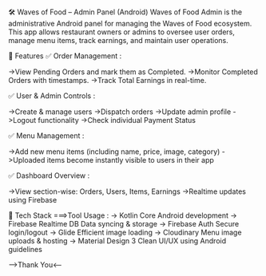🛠️ Waves of Food – Admin Panel (Android)
Waves of Food Admin is the administrative Android panel for managing the Waves of Food ecosystem. This app allows restaurant owners or admins to oversee user orders, manage menu items, track earnings, and maintain user operations.

📌 Features
✅ Order Management :

 ->View Pending Orders and mark them as Completed.
 ->Monitor Completed Orders with timestamps.
 ->Track Total Earnings in real-time.

✅ User & Admin Controls :

  ->Create & manage users
  ->Dispatch orders
  ->Update admin profile
  ->Logout functionality
  ->Check individual Payment Status

✅ Menu Management :

 ->Add new menu items (including name, price, image, category)
 ->Uploaded items become instantly visible to users in their app

✅ Dashboard Overview :

 ->View section-wise: Orders, Users, Items, Earnings
 ->Realtime updates using Firebase

🧩 Tech Stack
  ===>Tool	Usage :
      -> Kotlin	Core Android development
      -> Firebase Realtime DB	Data syncing & storage
      -> Firebase Auth	Secure login/logout
      -> Glide	Efficient image loading
      -> Cloudinary	Menu image uploads & hosting
      -> Material Design 3	Clean UI/UX using Android guidelines

-->Thank You<--      
